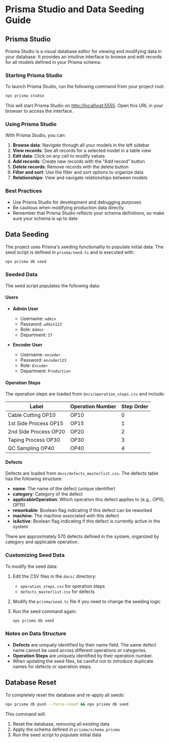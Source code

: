 # Prisma Studio and Data Seeding Guide

## Prisma Studio

Prisma Studio is a visual database editor for viewing and modifying data in your database. It provides an intuitive interface to browse and edit records for all models defined in your Prisma schema.

### Starting Prisma Studio

To launch Prisma Studio, run the following command from your project root:

```bash
npx prisma studio
```

This will start Prisma Studio on [http://localhost:5555](http://localhost:5555). Open this URL in your browser to access the interface.

### Using Prisma Studio

With Prisma Studio, you can:

1. **Browse data**: Navigate through all your models in the left sidebar
2. **View records**: See all records for a selected model in a table view
3. **Edit data**: Click on any cell to modify values
4. **Add records**: Create new records with the "Add record" button
5. **Delete records**: Remove records with the delete button
6. **Filter and sort**: Use the filter and sort options to organize data
7. **Relationships**: View and navigate relationships between models

### Best Practices

- Use Prisma Studio for development and debugging purposes
- Be cautious when modifying production data directly
- Remember that Prisma Studio reflects your schema definitions, so make sure your schema is up to date

## Data Seeding

The project uses Prisma's seeding functionality to populate initial data. The seed script is defined in `prisma/seed.ts` and is executed with:

```bash
npx prisma db seed
```

### Seeded Data

The seed script populates the following data:

#### Users
- **Admin User**
  - Username: `admin`
  - Password: `admin123`
  - Role: `Admin`
  - Department: `IT`

- **Encoder User**
  - Username: `encoder`
  - Password: `encoder123`
  - Role: `Encoder`
  - Department: `Production`

#### Operation Steps
The operation steps are loaded from `docs/operation_steps.csv` and include:

| Label | Operation Number | Step Order |
|-------|-----------------|------------|
| Cable Cutting OP10 | OP10 | 0 |
| 1st Side Process OP15 | OP15 | 1 |
| 2nd Side Process OP20 | OP20 | 2 |
| Taping Process OP30 | OP30 | 3 |
| QC Sampling OP40 | OP40 | 4 |

#### Defects
Defects are loaded from `docs/defects_masterlist.csv`. The defects table has the following structure:

- **name**: The name of the defect (unique identifier)
- **category**: Category of the defect
- **applicableOperation**: Which operation this defect applies to (e.g., OP10, OP15)
- **reworkable**: Boolean flag indicating if this defect can be reworked
- **machine**: The machine associated with this defect
- **isActive**: Boolean flag indicating if this defect is currently active in the system

There are approximately 570 defects defined in the system, organized by category and applicable operation.

### Customizing Seed Data

To modify the seed data:

1. Edit the CSV files in the `docs/` directory:
   - `operation_steps.csv` for operation steps
   - `defects_masterlist.csv` for defects

2. Modify the `prisma/seed.ts` file if you need to change the seeding logic

3. Run the seed command again:
   ```bash
   npx prisma db seed
   ```

### Notes on Data Structure

- **Defects** are uniquely identified by their name field. The same defect name cannot be used across different operations or categories.
- **Operation Steps** are uniquely identified by their operation number.
- When updating the seed files, be careful not to introduce duplicate names for defects or operation steps.

## Database Reset

To completely reset the database and re-apply all seeds:

```bash
npx prisma db push --force-reset && npx prisma db seed
```

This command will:
1. Reset the database, removing all existing data
2. Apply the schema defined in `prisma/schema.prisma`
3. Run the seed script to populate initial data 